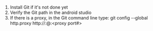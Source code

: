 1. Install Git if it's not done yet
2. Verify the Git path in the android studio
3. If there is a proxy, in the Git command line type:
	git config --global http.proxy http://<username>:<password>@<proxy server>:<proxy port#>
	
